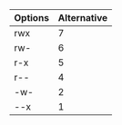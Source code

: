 | Options | Alternative |
| ------- | ----------- |
| rwx | 7 |
| rw- | 6 |
| r-x | 5 |
| r-- | 4 |
| -w- | 2 |
| --x | 1 |
